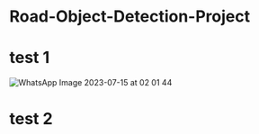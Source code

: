 # Road-Object-Detection-Project
# test 1
![WhatsApp Image 2023-07-15 at 02 01 44](https://github.com/dipeshkumar799/Road-Object-Detection-Project/assets/109097194/8a2eb320-933d-4a8e-96d8-88dc8dd5b356)
# test 2


